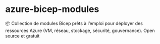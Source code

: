 # azure-bicep-modules
📦 Collection de modules Bicep prêts à l’emploi pour déployer des ressources Azure (VM, réseau, stockage, sécurité, gouvernance). Open source et gratuit
